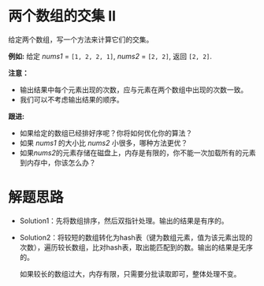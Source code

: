 # 两个数组的交集 II

给定两个数组，写一个方法来计算它们的交集。

**例如:**
给定 *nums1* = `[1, 2, 2, 1]`, *nums2* = `[2, 2]`, 返回 `[2, 2]`.

**注意：**

-    输出结果中每个元素出现的次数，应与元素在两个数组中出现的次数一致。
-    我们可以不考虑输出结果的顺序。

**跟进:**

- 如果给定的数组已经排好序呢？你将如何优化你的算法？
- 如果 *nums1* 的大小比 *nums2* 小很多，哪种方法更优？
- 如果*nums2*的元素存储在磁盘上，内存是有限的，你不能一次加载所有的元素到内存中，你该怎么办？




# 解题思路

* Solution1：先将数组排序，然后双指针处理。输出的结果是有序的。

* Solution2：将较短的数组转化为hash表（键为数组元素，值为该元素出现的次数），遍历较长数组，比对hash表，取出能匹配到的数。输出的结果是无序的。

  如果较长的数组过大，内存有限，只需要分批读取即可，整体处理不变。
